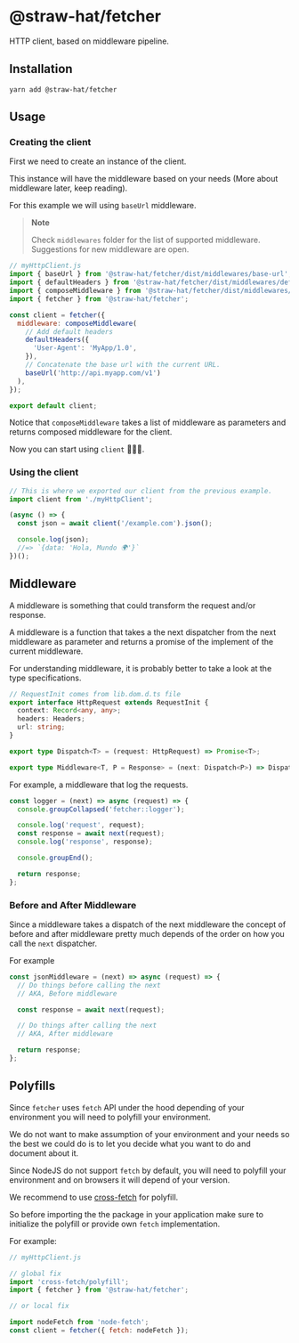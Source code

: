 # @straw-hat/fetcher

HTTP client, based on middleware pipeline.

## Installation

```shell
yarn add @straw-hat/fetcher
```

## Usage

### Creating the client

First we need to create an instance of the client.

This instance will have the middleware based on your needs (More about
middleware later, keep reading).

For this example we will using `baseUrl` middleware.

> **Note**
>
> Check `middlewares` folder for the list of supported middleware. Suggestions
> for new middleware are open.

```javascript
// myHttpClient.js
import { baseUrl } from '@straw-hat/fetcher/dist/middlewares/base-url';
import { defaultHeaders } from '@straw-hat/fetcher/dist/middlewares/default-headers';
import { composeMiddleware } from '@straw-hat/fetcher/dist/middlewares/middleware';
import { fetcher } from '@straw-hat/fetcher';

const client = fetcher({
  middleware: composeMiddleware(
    // Add default headers
    defaultHeaders({
      'User-Agent': 'MyApp/1.0',
    }),
    // Concatenate the base url with the current URL.
    baseUrl('http://api.myapp.com/v1')
  ),
});

export default client;
```

Notice that `composeMiddleware` takes a list of middleware as parameters and
returns composed middleware for the client.

Now you can start using `client` 🎸🎉🎊.

### Using the client

```javascript
// This is where we exported our client from the previous example.
import client from './myHttpClient';

(async () => {
  const json = await client('/example.com').json();

  console.log(json);
  //=> `{data: 'Hola, Mundo 🌍'}`
})();
```

## Middleware

A middleware is something that could transform the request and/or response.

A middleware is a function that takes a the next dispatcher from the next
middleware as parameter and returns a promise of the implement of the current
middleware.

For understanding middleware, it is probably better to take a look at the type
specifications.

```typescript
// RequestInit comes from lib.dom.d.ts file
export interface HttpRequest extends RequestInit {
  context: Record<any, any>;
  headers: Headers;
  url: string;
}

export type Dispatch<T> = (request: HttpRequest) => Promise<T>;

export type Middleware<T, P = Response> = (next: Dispatch<P>) => Dispatch<T>;
```

For example, a middleware that log the requests.

```javascript
const logger = (next) => async (request) => {
  console.groupCollapsed('fetcher::logger');

  console.log('request', request);
  const response = await next(request);
  console.log('response', response);

  console.groupEnd();

  return response;
};
```

### Before and After Middleware

Since a middleware takes a dispatch of the next middleware the concept of
before and after middleware pretty much depends of the order on how you call
the `next` dispatcher.

For example

```javascript
const jsonMiddleware = (next) => async (request) => {
  // Do things before calling the next
  // AKA, Before middleware

  const response = await next(request);

  // Do things after calling the next
  // AKA, After middleware

  return response;
};
```

## Polyfills

Since `fetcher` uses `fetch` API under the hood depending of your environment
you will need to polyfill your environment.

We do not want to make assumption of your environment and your needs so the
best we could do is to let you decide what you want to do and document about it.

Since NodeJS do not support `fetch` by default, you will need to polyfill your
environment and on browsers it will depend of your version.

We recommend to use [cross-fetch](https://github.com/lquixada/cross-fetch) for
polyfill.

So before importing the the package in your application make sure to initialize
the polyfill or provide own `fetch` implementation.

For example:

```javascript
// myHttpClient.js

// global fix
import 'cross-fetch/polyfill';
import { fetcher } from '@straw-hat/fetcher';

// or local fix

import nodeFetch from 'node-fetch';
const client = fetcher({ fetch: nodeFetch });
```
